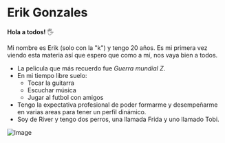 # Erik Gonzales

**Hola a todos!** 🖐️

Mi nombre es Erik (solo con la "k") y tengo 20 años. Es mi primera vez viendo esta materia así que espero que como a mí, nos vaya bien a todos.

- La pelicula que más recuerdo fue *Guerra mundial Z*.
- En mi tiempo libre suelo:
  - Tocar la guitarra
  - Escuchar música
  - Jugar al futbol con amigos
- Tengo la expectativa profesional de poder formarme y desempeñarme en varias areas para tener un perfil dinámico.
- Soy de River y tengo dos perros, una llamada Frida y uno llamado Tobi.

![Image](https://github.com/user-attachments/assets/b005084e-f8fe-4fc2-8a76-c3172f8867f0)

